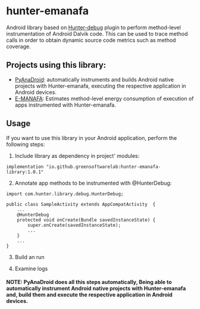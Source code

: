 # hunter-emanafa

Android library based on [Hunter-debug](https://github.com/Leaking/Hunter/blob/master/README_hunter_debug.md) plugin to perform method-level instrumentation of Android Dalvik code. This can be used to trace method calls in order to obtain dynamic source code metrics such as method coverage.

## Projects using this library:
- [PyAnaDroid](https://github.com/greensoftwarelab/PyAnaDroid): automatically instruments and builds Android native projects with Hunter-emanafa, executing the respective application in Android devices.
- [E-MANAFA](https://github.com/greensoftwarelab/E-MANAFA): Estimates method-level energy consumption of execution of apps instrumented with Hunter-emanafa.


## Usage

If you want to use this library in your Android application, perform the following steps:


1) Include library as dependency in project' modules:


```
implementation "io.github.greensoftwarelab:hunter-emanafa-library:1.0.1"
```

2) Annotate app methods to be instrumented with @HunterDebug:

```
import com.hunter.library.debug.HunterDebug;

public class SampleActivity extends AppCompatActivity  {
    ...
    @HunterDebug
    protected void onCreate(Bundle savedInstanceState) {
        super.onCreate(savedInstanceState);
        ...
    }
    ...
}
```

3) Build an run

4) Examine logs

#### NOTE: PyAnaDroid does all this steps automatically, Being able to automatically instrument Android native projects with Hunter-emanafa and, build them and execute the respective application in Android devices.


### 
